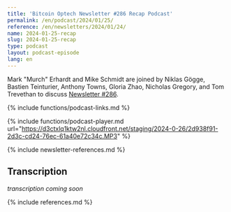 ```yaml
---
title: 'Bitcoin Optech Newsletter #286 Recap Podcast'
permalink: /en/podcast/2024/01/25/
reference: /en/newsletters/2024/01/24/
name: 2024-01-25-recap
slug: 2024-01-25-recap
type: podcast
layout: podcast-episode
lang: en
---
```

Mark "Murch" Erhardt and Mike Schmidt are joined by Niklas Gögge, Bastien
Teinturier, Anthony Towns, Gloria Zhao, Nicholas Gregory, and Tom Trevethan to
discuss [Newsletter #286]({{page.reference}}).

{% include functions/podcast-links.md %}

{% include functions/podcast-player.md url="https://d3ctxlq1ktw2nl.cloudfront.net/staging/2024-0-26/2d938f91-2d3c-cd24-76ec-61a40e72c34c.MP3" %}

{% include newsletter-references.md %}

## Transcription

_transcription coming soon_

{% include references.md %}
